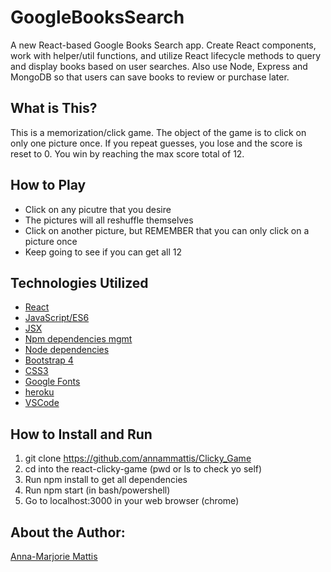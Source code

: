 # GoogleBooksSearch
A new React-based Google Books Search app. Create React components, work with helper/util functions, and utilize React lifecycle methods to query and display books based on user searches. Also use Node, Express and MongoDB so that users can save books to review or purchase later.

## What is This?
This is a memorization/click game. The object of the game is to click on only one picture once. If you repeat guesses, you lose and the score is reset to 0. You win by reaching the max score total of 12.

<!-- ## Getting Started
Try the app Here [https://moma-clicky-game.herokuapp.com/](https://moma-clicky-game.herokuapp.com/) (`Heroku`)

## The Screenshot
![Screenshot](/public/assets/screenshots/demo-01.png)
`Can you remember all 24 paintings?`&#8673;

![Screenshot](/public/assets/screenshots/demo-02.png)
`You have exceptional eidetic memory!`&#8673; -->

## How to Play
* Click on any picutre that you desire
* The pictures will all reshuffle themselves
* Click on another picture, but REMEMBER that you can only click on a picture once
* Keep going to see if you can get all 12

## Technologies Utilized
* [React](https://reactjs.org/)
* [JavaScript/ES6](http://es6-features.org/#Constants)
* [JSX](https://reactjs.org/docs/introducing-jsx.html)
* [Npm dependencies mgmt](https://www.npmjs.com/)
* [Node dependencies](https://nodejs.org/en/)
* [Bootstrap 4](https://getbootstrap.com/)
* [CSS3](https://developer.mozilla.org/en-US/docs/Web/CSS/CSS3)
* [Google Fonts](https://fonts.google.com/)
* [heroku](https://www.heroku.com)
* [VSCode](https://code.visualstudio.com/)

## How to Install and Run
01. git clone https://github.com/annammattis/Clicky_Game
02. cd into the react-clicky-game (pwd or ls to check yo self)
03. Run npm install to get all dependencies
04. Run npm start (in bash/powershell)
05. Go to localhost:3000 in your web browser (chrome)

## About the Author:
[Anna-Marjorie Mattis](https://github.com/annammattis)
